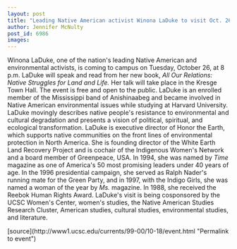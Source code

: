 ```yaml
---
layout: post
title: "Leading Native American activist Winona LaDuke to visit Oct. 26"
author: Jennifer McNulty
post_id: 6986
images:
---
```


<p>
  Winona LaDuke, one of the nation's leading Native American and environmental activists, is coming to campus on Tuesday, October 26, at 8 p.m. LaDuke will speak and read from her new book, <i>All Our Relations: Native Struggles for Land and Life.</i> Her talk will take place in the Kresge Town Hall. The event is free and open to the public. LaDuke is an enrolled member of the Mississippi band of Anishinaabeg and became involved in Native American environmental issues while studying at Harvard University. LaDuke movingly describes native people's resistance to environmental and cultural degradation and presents a vision of political, spiritual, and ecological transformation. LaDuke is executive director of Honor the Earth, which supports native communities on the front lines of environmental protection in North America. She is founding director of the White Earth Land Recovery Project and is cochair of the Indigenous Women's Network and a board member of Greenpeace, USA. In 1994, she was named by <i>Time</i> magazine as one of America's 50 most promising leaders under 40 years of age. In the 1996 presidential campaign, she served as Ralph Nader's running mate for the Green Party, and in 1997, with the Indigo Girls, she was named a woman of the year by <i>Ms.</i> magazine. In 1988, she received the Reebok Human Rights Award. LaDuke's visit is being cosponsored by the UCSC Women's Center, women's studies, the Native American Studies Research Cluster, American studies, cultural studies, environmental studies, and literature.
</p>
<p>

</p>
[source](http://www1.ucsc.edu/currents/99-00/10-18/event.html "Permalink to event")
